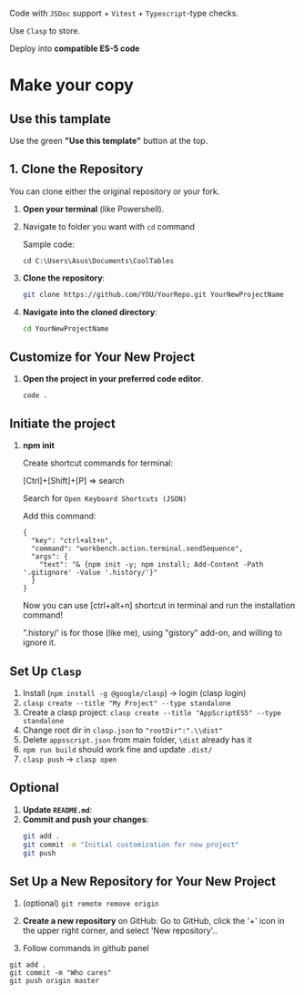 Code with `JSDoc` support + `Vitest` + `Typescript`-type checks.

Use `Clasp` to store.

Deploy into **compatible ES-5 code**

# Make your copy

## Use this tamplate
Use the green **"Use this template"** button at the top.

## 1. Clone the Repository
You can clone either the original repository or your fork.

1. **Open your terminal** (like Powershell).
2. Navigate to folder you want with `cd` command
   
    Sample code:

     ```
     cd C:\Users\Asus\Documents\CoolTables
     ```

3. **Clone the repository**:
   ```sh
   git clone https://github.com/YOU/YourRepo.git YourNewProjectName
   ```

4. **Navigate into the cloned directory**:
   ```sh
   cd YourNewProjectName
   ```

## Customize for Your New Project

1. **Open the project in your preferred code editor**.
    
    ```
    code .
    ```

## Initiate the project

1. **npm init**

    Create shortcut commands for terminal:
    
    [Ctrl]+[Shift]+[P] => search
    
    Search for 
    `
    Open Keyboard Shortcuts (JSON)
    `
    
    Add this command:
    
    ```
    {
      "key": "ctrl+alt+n",
      "command": "workbench.action.terminal.sendSequence",
      "args": {
        "text": "& {npm init -y; npm install; Add-Content -Path '.gitignore' -Value '.history/'}"
      }
    }
    ```

    Now you can use [ctrl+alt+n] shortcut in terminal and run the installation command!
    
    ".history/' is for those (like me), using "gistory" add-on, and willing to ignore it.

## Set Up `Clasp`

1. Install (`npm install -g @google/clasp`) → login (clasp login)
2. `clasp create --title "My Project" --type standalone`
3. Create a clasp project: `clasp create --title "AppScriptES5" --type standalone`
4. Change root dir in `clasp.json` to `"rootDir":".\\dist"`
5. Delete `appsscript.json` from main folder, `\dist` already has it
6. `npm run build` should work fine and update `.dist/`
7. `clasp push` → `clasp open`

## Optional
    
1. **Update `README.md`**:
2. **Commit and push your changes**:
   ```sh
   git add .
   git commit -m "Initial customization for new project"
   git push
   ```


## Set Up a New Repository for Your New Project

1. (optional) `git remote remove origin`

2. **Create a new repository** on GitHub:
   Go to GitHub, click the '+' icon in the upper right corner, and select 'New repository'..

3. Follow commands in github panel

```
git add .
git commit -m "Who cares"
git push origin master
```
